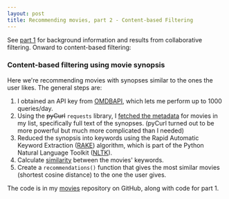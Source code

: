 ```yaml
---
layout: post
title: Recommending movies, part 2 - Content-based Filtering
---
```


See [part 1](https://ptvan.github.io/movie-recommender-part1) for background information and results from collaborative filtering. Onward to content-based filtering:

### Content-based filtering using movie synopsis

Here we're recommending movies with synopses similar to the ones the user likes. The general steps are:

1. I obtained an API key from [OMDBAPI](https://www.omdbapi.com/), which lets me perform up to 1000 queries/day.
2. Using the ~~pyCurl~~ `requests` library, I [fetched the metadata](https://github.com/ptvan/movies/blob/master/fetch_movie_metadata.py) for movies in my list, specifically full text of the synopses. (pyCurl turned out to be more powerful but much more complicated than I needed)
3. Reduced the synopsis into keywords using the Rapid Automatic Keyword Extraction ([RAKE](https://pypi.org/project/rake-nltk/)) algorithm, which is part of the Python Natural Language Toolkit ([NLTK](https://www.nltk.org/)).
4. Calculate [similarity](https://en.wikipedia.org/wiki/Cosine_similarity) between the movies' keywords.
5. Create a `recommendations()` function that gives the most similar movies (shortest cosine distance) to the one the user gives.

The code is in my [movies](https://github.com/ptvan/movies) repository on GitHub, along with code for part 1.